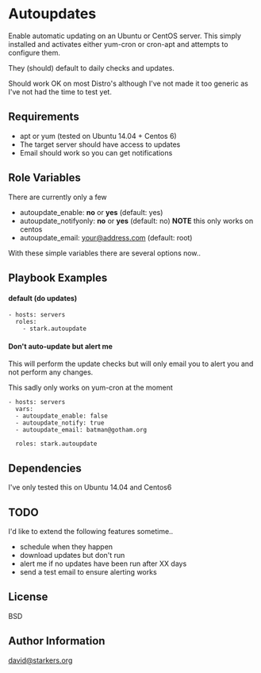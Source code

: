 Autoupdates
===========

Enable automatic updating on an Ubuntu or CentOS server. This simply installed and activates either yum-cron or cron-apt and attempts to configure them.

They (should) default to daily checks and updates.

Should work OK on most Distro's although I've not made it too generic as I've not had the time to test yet.

Requirements
------------

- apt or yum (tested on Ubuntu 14.04 + Centos 6)
- The target server should have access to updates
- Email should work so you can get notifications

Role Variables
--------------

There are currently only a few

 - autoupdate_enable: **no** or **yes** (default: yes)
 - autoupdate_notifyonly: **no** or **yes** (default: no)
 **NOTE** this only works on centos
 - autoupdate_email: your@address.com (default: root)

 With these simple variables there are several options now..


Playbook Examples
-----------------
#### default (do updates)

```
- hosts: servers
  roles:
    - stark.autoupdate
```

#### Don't auto-update but alert me
This will perform the update checks but will only email you to alert you and not perform any changes.

This sadly only works on yum-cron at the moment

```
- hosts: servers
  vars:
  - autoupdate_enable: false
  - autoupdate_notify: true
  - autoupdate_email: batman@gotham.org

  roles: stark.autoupdate
```

Dependencies
------------

I've only tested this on Ubuntu 14.04 and Centos6


TODO
----

I'd like to extend the following features sometime..
- schedule when they happen
- download updates but don't run
- alert me if no updates have been run after XX days
- send a test email to ensure alerting works

License
-------

BSD

Author Information
------------------

david@starkers.org
